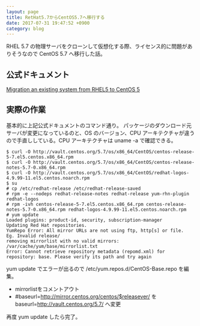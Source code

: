 ```yaml
---
layout: page
title: RetHat5.7からCentOS5.7へ移行する
date: 2017-07-31 19:47:52 +0900
category: blog
---
```


RHEL 5.7 の物理サーバをクローンして仮想化する際、ライセンス的に問題がありそうなので CentOS 5.7 へ移行した話。

## 公式ドキュメント

[Migration an existing system from RHEL5 to CentOS 5](https://wiki.centos.org/HowTos/MigrationGuide#head-c31a6a29f59a74d75074d1b110f563ffc15cb86a)

## 実際の作業

基本的に上記公式ドキュメントのコマンド通り。
パッケージのダウンロード元サーバが変更になっているのと、OS のバージョン、CPU アーキテクチャが違うので手直ししている。CPU アーキテクチャは uname -a で確認できる。

    $ curl -O http://vault.centos.org/5.7/os/x86_64/CentOS/centos-release-5-7.el5.centos.x86_64.rpm
    $ curl -O http://vault.centos.org/5.7/os/x86_64/CentOS/centos-release-notes-5.7-0.x86_64.rpm
    $ curl -O http://vault.centos.org/5.7/os/x86_64/CentOS/redhat-logos-4.9.99-11.el5.centos.noarch.rpm
    $ su
    # cp /etc/redhat-release /etc/redhat-release-saved
    # rpm -e --nodeps redhat-release-notes redhat-release yum-rhn-plugin redhat-logos
    # rpm -ivh centos-release-5-7.el5.centos.x86_64.rpm centos-release-notes-5.7-0.x86_64.rpm redhat-logos-4.9.99-11.el5.centos.noarch.rpm
    # yum update
    Loaded plugins: product-id, security, subscription-manager
    Updating Red Hat repositories.
    YumRepo Error: All mirror URLs are not using ftp, http[s] or file.
    Eg. Invalid release/
    removing mirrorlist with no valid mirrors: /var/cache/yum/base/mirrorlist.txt
    Error: Cannot retrieve repository metadata (repomd.xml) for repository: base. Please verify its path and try again

yum update でエラーが出るので /etc/yum.repos.d/CentOS-Base.repo を編集。

- mirrorlistをコメントアウト
- #baseurl=http://mirror.centos.org/centos/$releasever/ を baseurl=http://vault.centos.org/5.7/ へ変更

再度 yum update したら完了。
